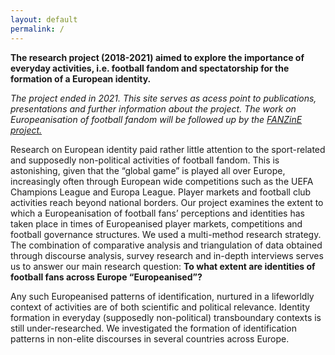 ```yaml
---
layout: default
permalink: /
---
```


**The research project (2018-2021) aimed to explore the importance of everyday activities, i.e. football fandom and spectatorship for the formation of a European identity.**

<em>The project ended in 2021. This site serves as acess point to publications, presentations and further information about the project. The work on Europeanisation of football fandom will be followed up by the <a href="https://fanzine-research.github.io">FANZinE project.</a></em>

Research on European identity paid rather little attention to the sport-related and supposedly non-political activities of football fandom. This is astonishing, given that the “global game” is played all over Europe, increasingly often through European wide competitions such as the UEFA Champions League and Europa League. Player markets and football club activities reach beyond national borders. Our project examines the extent to which a Europeanisation of football fans’ perceptions and identities has taken place in times of Europeanised player markets, competitions and football governance structures. We used a multi-method research strategy. The combination of comparative analysis and triangulation of data obtained through discourse analysis, survey research and in-depth interviews serves us to answer our main research question: **To what extent are identities of football fans across Europe “Europeanised”?** 

Any such Europeanised patterns of identification, nurtured in a lifeworldly context of activities are of both scientific and political relevance. Identity formation in everyday (supposedly non-political) transboundary contexts is still under-researched. We investigated the formation of identification patterns in non-elite discourses in several countries across Europe.